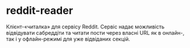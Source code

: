 # reddit-reader
Клієнт-«читалка» для сервісу Reddit. Сервіс надає можливість відвідувати сабреддіти та читати пости через власні URL як в онлайн-, так і у офлайн-режимі для уже відвіданих секцій.
